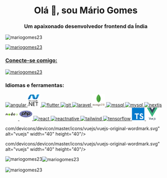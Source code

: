 <h1 align="center">Olá 👋, sou Mário Gomes</h1>
<h3 align="center">Um apaixonado desenvolvedor frontend da Índia</h3>

<p align="left"> <img src= "https://komarev.com/ghpvc/?username=mariogomes23&label=Profile%20views&color=0e75b6&style=flat" alt="mariogomes23" /> </p>

<p align="left"> <a href="https: //github.com/ryo-ma/github-profile-trophy"><img src="https://github-profile-trophy.vercel.app/?username=mariogomes23" alt="mariogomes23" /></ a> </p>

<h3 align="left">Conecte-se comigo:</h3>
<p align="left">
<a href="https://linkedin.com/in/mariogomes23" target="blank"><img align="center" src="https://raw.githubusercontent.com/rahuldkjain/github-profile-readme-generator/master/src/images/icons/Social/linked-in-alt.svg " alt="mariogomes23" height="30" width="40" /></a>
</p>

<h3 align="left">Idiomas e ferramentas:</h3>
<p align="left"> <a href="https://angular.io" target="_blank" rel="noreferrer"> <img src="https://angular.io/assets/images/logos /angular/angular.svg" alt="angular" width="40" height="40"/> </a> <a href="https://dotnet.microsoft.com/" target="_blank" rel ="noreferrer"> <img src="https://raw.githubusercontent.com/devicons/devicon/master/icons/dot-net/dot-net-original-wordmark.svg" alt="dotnet" width=" 40" height="40"/> </a> <a href="https://flutter.dev" target="_blank" rel="noreferrer"> <img src="https://www.vectorlogo.zone/logos/flutterio/flutterio-icon.svg" alt="flutter" width="40" height="40"/> </a> <a href="https://git-scm.com/" target ="_blank" rel="noreferrer"> <img src="https://www.vectorlogo.zone/logos/git-scm/git-scm-icon.svg" alt="git" width="40" altura ="40"/> </a> <a href="https://laravel.com/" target="_blank" rel="noreferrer"> <img src="https://raw.githubusercontent.com/ devicons/devicon/master/icons/laravel/laravel-plain-wordmark.svg" alt="laravel" width="40" height="40"/> </a> <a href="https://www. mongodb.com/" target="_blank" rel="noreferrer"> <img src="https://raw.githubusercontent.com/devicons/devicon/master/icons/mongodb/mongodb-original-wordmark.svg" alt="mongodb" width="40 " height="40"/> </a> <a href="https://www.microsoft.com/en-us/sql-server" target="_blank" rel="noreferrer"> <img src= "https://www.svgrepo.com/show/303229/microsoft-sql-server-logo.svg" alt="mssql" width="40" height="40"/> </a> <a href= "https://www.mysql.com/" target="_blank" rel="noreferrer"> <img src="https://raw.githubusercontent.com/devicons/devicon/master/icons/mysql/mysql- original-wordmark.svg"alt="mysql" width="40" height="40"/> </a> <a href="https://nextjs.org/" target="_blank" rel="noreferrer"> <img src= "https://cdn.worldvectorlogo.com/logos/nextjs-2.svg" alt="nextjs" width="40" height="40"/> </a> <a href="https://nodejs .org" target="_blank" rel="noreferrer"> <img src="https://raw.githubusercontent.com/devicons/devicon/master/icons/nodejs/nodejs-original-wordmark.svg" alt=" nodejs" width="40" height="40"/> </a> <a href="https://www.php.net" target="_blank" rel="noreferrer"> <img src="https://raw.githubusercontent.com/devicons/devicon/master/icons/php/php-original.svg" alt="php" width="40" height="40"/> </a > <a href="https://reactjs.org/" target="_blank" rel="noreferrer"> <img src="https://raw.githubusercontent.com/devicons/devicon/master/icons/react /react-original-wordmark.svg" alt="react" width="40" height="40"/> </a> <a href="https://reactnative.dev/" target="_blank" rel ="noreferrer"> <img src="https://reactnative.dev/img/header_logo.svg" alt="reactnative" width="40" height="40"/> </a> <a href="https://tailwindcss.com/" target="_blank" rel="noreferrer"> <img src="https://www.vectorlogo.zone/logos/tailwindcss/tailwindcss-icon.svg" alt ="tailwind" width="40" height="40"/> </a> <a href="https://www.tensorflow.org" target="_blank" rel="noreferrer"> <img src= "https://www.vectorlogo.zone/logos/tensorflow/tensorflow-icon.svg" alt="tensorflow" width="40" height="40"/> </a> <a href="https:/ /www.typescriptlang.org/" target="_blank" rel="noreferrer"> <img src="https://raw.githubusercontent.com/devicons/devicon/master/icons/typescript/typescript-original.svg" alt="typescript" width="40" height="40"/> </a> <a href="https://vuejs. org/" target="_blank" rel="noreferrer"> <img src="https://raw.githubusercontent.com/devicons/devicon/master/icons/vuejs/vuejs-original-wordmark.svg" alt=" vuejs" width="40" height="40"/> </a> </p>com/devicons/devicon/master/icons/vuejs/vuejs-original-wordmark.svg" alt="vuejs" width="40" height="40"/> </a> </p>com/devicons/devicon/master/icons/vuejs/vuejs-original-wordmark.svg" alt="vuejs" width="40" height="40"/> </a> </p>

<p><img align="left" src="https://github-readme-stats.vercel.app/api/top-langs?username=mariogomes23&show_icons=true&locale=en&layout=compact" alt="mariogomes23" /> </p>

<p> <img align="center" src="https://github-readme-stats.vercel.app/api?username=mariogomes23&show_icons=true&locale=en" alt="mariogomes23" /> </p>

<p><img align="center" src="https://github-readme-streak-stats.herokuapp.com/?user=mariogomes23&" alt="mariogomes23" /></p>
